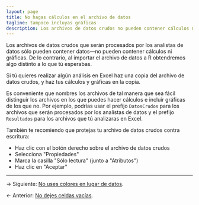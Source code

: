 ```yaml
---
layout: page
title: No hagas cálculos en el archivo de datos
tagline: tampoco incluyas gráficas
description: Los archivos de datos crudos no pueden contener cálculos ni gráficas
---
```


Los archivos de datos crudos que serán procesados por los analistas de datos sólo pueden contener datos&mdash;no pueden contener cálculos ni gráficas. De lo contrario, al importar el archivo de datos a R obtendremos algo distinto a lo que tú esperabas.

Si tú quieres realizar algún análisis en Excel haz una copia del archivo de datos crudos, y haz tus cálculos y gráficas en la copia.

Es conveniente que nombres los archivos de tal manera que sea fácil distinguir los archivos en los que puedes hacer cálculos e incluir gráficas de los que no. Por ejemplo, podrías usar el prefijo `DatosCrudos` para los archivos que serán procesados por los analistas de datos y el prefijo `Resultados` para los archivos que tú analizaras en Excel.

También te recomiendo que protejas tu archivo de datos crudos contra escritura:

- Haz clic con el botón derecho sobre el archivo de datos crudos
- Selecciona "Propiedades"
- Marca la casilla "Sólo lectura" (junto a "Atributos")
- Haz clic en "Aceptar"

---

&rarr; Siguiente: [No uses colores en lugar de datos](sin_colores.md).

&larr; Anterior: [No dejes celdas vacías](ninguna_celda_vacia.html).
